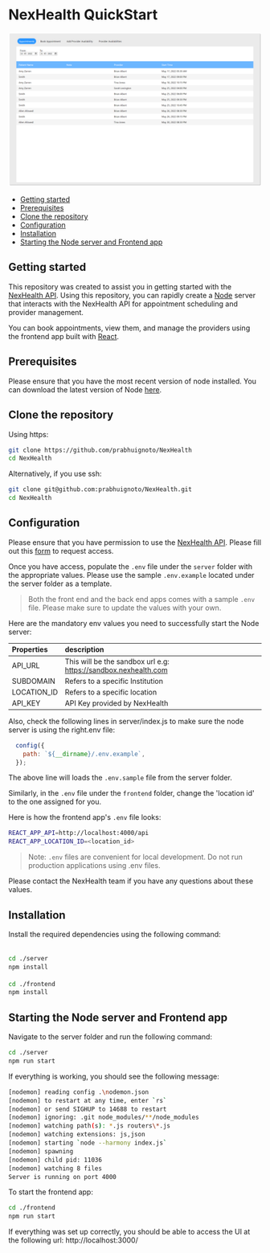 <h1>NexHealth QuickStart</h1>

![app](frontend-app.png)

- [Getting started](#getting-started)
- [Prerequisites](#prerequisites)
- [Clone the repository](#clone-the-repository)
- [Configuration](#configuration)
- [Installation](#installation)
- [Starting the Node server and Frontend app](#starting-the-node-server-and-frontend-app)

## Getting started

This repository was created to assist you in getting started with the [NexHealth API](https://docs.nexhealth.com/reference/introduction).
Using this repository, you can rapidly create a [Node](https://nodejs.org/en/) server that interacts with the NexHealth API for appointment scheduling and provider management.

You can book appointments, view them, and manage the providers using the frontend app built with [React](https://facebook.github.io/react/).

## Prerequisites

Please ensure that you have the most recent version of node installed. You can download the latest version of Node [here](https://nodejs.org/en/download/).

## Clone the repository

Using https:

```sh
git clone https://github.com/prabhuignoto/NexHealth
cd NexHealth
```

Alternatively, if you use ssh:

```sh
git clone git@github.com:prabhuignoto/NexHealth.git
cd NexHealth
```

## Configuration

Please ensure that you have permission to use the [NexHealth API](https://docs.nexhealth.com/reference/introduction). Please fill out this [form](https://www.nexhealth.com/api-request/request-access) to request access.

Once you have access, populate the `.env` file under the `server` folder with the appropriate values. Please use the sample `.env.example` located under the server folder as a template.

> Both the front end and the back end apps comes with a sample `.env` file. Please make sure to update the values with your own.

Here are the mandatory env values you need to successfully start the Node server:

| Properties  | description                                                     |
| :---------- | :-------------------------------------------------------------- |
| API_URL     | This will be the sandbox url e.g: https://sandbox.nexhealth.com |
| SUBDOMAIN   | Refers to a specific Institution                                |
| LOCATION_ID | Refers to a specific location                                   |
| API_KEY     | API Key provided by NexHealth                                   |

Also, check the following lines in server/index.js to make sure the node server is using the right.env file:

```js
  config({
    path: `${__dirname}/.env.example`,
  });
```

The above line will loads the `.env.sample` file from the server folder.

Similarly, in the `.env` file under the `frontend` folder, change the 'location id' to the one assigned for you.

Here is how the frontend app's `.env` file looks:

```sh
REACT_APP_API=http://localhost:4000/api
REACT_APP_LOCATION_ID=<location_id>
```

> Note: `.env` files are convenient for local development. Do not run production applications using .env files.

Please contact the NexHealth team if you have any questions about these values.

## Installation

Install the required dependencies using the following command:

```sh

cd ./server
npm install

cd ./frontend
npm install

```

## Starting the Node server and Frontend app

Navigate to the server folder and run the following command:

```sh
cd ./server
npm run start
```

If everything is working, you should see the following message:

```sh
[nodemon] reading config .\nodemon.json
[nodemon] to restart at any time, enter `rs`
[nodemon] or send SIGHUP to 14688 to restart
[nodemon] ignoring: .git node_modules/**/node_modules
[nodemon] watching path(s): *.js routers\*.js
[nodemon] watching extensions: js,json
[nodemon] starting `node --harmony index.js`
[nodemon] spawning
[nodemon] child pid: 11036
[nodemon] watching 8 files
Server is running on port 4000
```

To start the frontend app:

```sh
cd ./frontend
npm run start
```

If everything was set up correctly, you should be able to access the UI at the following url: http://localhost:3000/